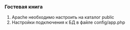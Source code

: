 ### Гостевая книга

1. Apache необходимо настроить на каталог public
2. Настройки подключения к БД в файле config/app.php
 